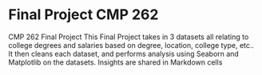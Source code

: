 # Final Project CMP 262
 CMP 262 Final Project
 This Final Project takes in 3 datasets all relating to college degrees and salaries based on degree, 
 location, college type, etc.. It then cleans each dataset, and performs analysis using Seaborn and Matplotlib
 on the datasets. Insights are shared in Markdown cells